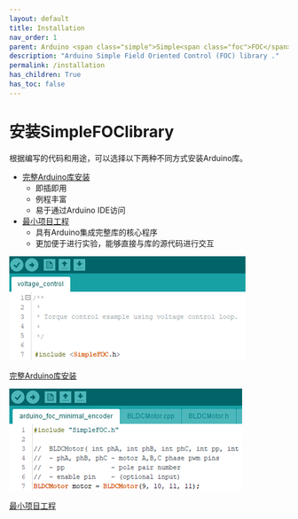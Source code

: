 ```yaml
---
layout: default
title: Installation
nav_order: 1
parent: Arduino <span class="simple">Simple<span class="foc">FOC</span>library</span>
description: "Arduino Simple Field Oriented Control (FOC) library ."
permalink: /installation
has_children: True
has_toc: false
---
```



# 安装SimpleFOClibrary


根据编写的代码和用途，可以选择以下两种不同方式安装Arduino库。

- [完整Arduino库安装](library_download)
    - 即插即用
    - 例程丰富
    - 易于通过Arduino IDE访问
- [最小项目工程](minimal_download)
    - 具有Arduino集成完整库的核心程序
    - 更加便于进行实验，能够直接与库的源代码进行交互

<div class="image_icon width40" >
    <a href="library_download" >
        <img src="extras/Images/library_.png" >
        <i class="fa fa-external-link-square fa-2x"></i>
        <p >完整Arduino库安装</p>
    </a>
</div>

<div class="image_icon width40" >
    <a href="minimal_download" >
        <img src="extras/Images/library_min_.png" >
        <i class="fa fa-external-link-square fa-2x"></i>
        <p >最小项目工程</p>
    </a>
</div>


